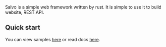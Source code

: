 Salvo is a simple web framework written by rust. It is simple to use it to build website, REST API.


## Quick start
You can view samples [here](https://github.com/kenorld/salvo/tree/master/examples) or read docs [here](https://docs.rs/salvo/0.1.6/salvo/).


